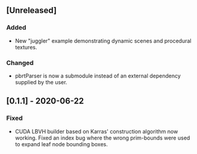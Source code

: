 ## [Unreleased]
### Added
- New "juggler" example demonstrating dynamic scenes and procedural
textures.

### Changed
- pbrtParser is now a submodule instead of an external dependency
supplied by the user.

## [0.1.1] - 2020-06-22
### Fixed
- CUDA LBVH builder based on Karras' construction algorithm now
working. Fixed an index bug where the wrong prim-bounds were used to
expand leaf node bounding boxes.
